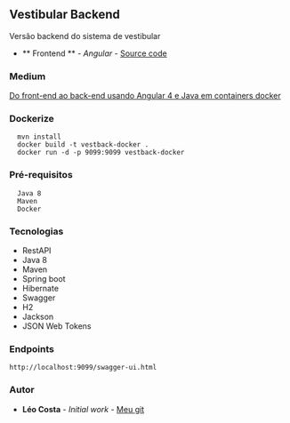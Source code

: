 ## Vestibular Backend

Versão backend do sistema de vestibular

* ** Frontend ** - *Angular* - [Source code](https://github.com/lelodois/vestibular-frontend)

### Medium
[Do front-end ao back-end usando Angular 4 e Java em containers docker](https://medium.com/@locosta_61043/do-front-end-ao-back-end-usando-angular-4-e-java-em-containers-docker-5d0eba0fcbcc)


### Dockerize

```
  mvn install
  docker build -t vestback-docker .
  docker run -d -p 9099:9099 vestback-docker
```


### Pré-requisitos

```
  Java 8
  Maven
  Docker
```
### Tecnologias

* RestAPI
* Java 8
* Maven
* Spring boot
* Hibernate
* Swagger
* H2
* Jackson
* JSON Web Tokens

### Endpoints

``` 
http://localhost:9099/swagger-ui.html
```

### Autor

* **Léo Costa** - *Initial work* - [Meu git](https://github.com/lelodois)

